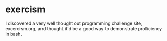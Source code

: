 # exercism
I discovered a very well thought out programming challenge site, excercism.org,
and thought it'd be a good way to demonstrate proficiency in bash. 
